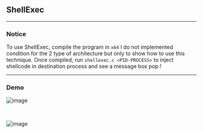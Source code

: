 ## ShellExec 

---

### Notice 

To use ShellExec, compile the program in `x64` I do not implemented condition for the 2 type of architecture but only to show how to use this technique.
Once compiled, run `shellexec.c <PID-PROCESS>` to inject shellcode in destination process and see a message box pop !

---

### Demo 

![image](https://github.com/Yekuuun/BladeRunner/assets/126786628/417218db-9619-4bdc-9090-ef6c1a919684)

<br>

![image](https://github.com/Yekuuun/BladeRunner/assets/126786628/b7855b51-1f0b-4b01-b1fe-ad86eead2151)



